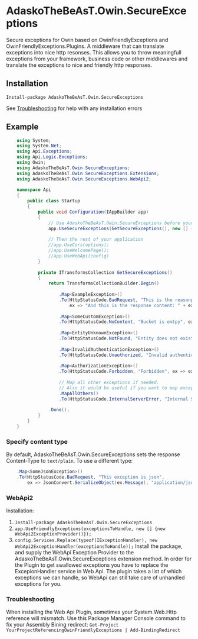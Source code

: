 # AdaskoTheBeAsT.Owin.SecureExceptions

Secure exceptions for Owin based on OwinFriendlyExceptions and OwinFriendlyExceptions.Plugins.
A middleware that can translate exceptions into nice http resonses. This allows you to throw meaningfull exceptions from your framework, business code or other middlewares and translate the exceptions to nice and friendly http responses.

## Installation

`Install-package AdaskoTheBeAsT.Owin.SecureExceptions`

See [Troubleshooting](#troubleshooting) for help with any installation errors

## Example

```cs
    using System;
    using System.Net;
    using Api.Exceptions;
    using Api.Logic.Exceptions;
    using Owin;
    using AdaskoTheBeAsT.Owin.SecureExceptions;
    using AdaskoTheBeAsT.Owin.SecureExceptions.Extensions;
    using AdaskoTheBeAsT.Owin.SecureExceptions.WebApi2;
    
    namespace Api
    {
        public class Startup
        {
            public void Configuration(IAppBuilder app)
            {
                // Use AdaskoTheBeAsT.Owin.SecureExceptions before your other middlewares
                app.UseSecureExceptions(GetSecureExceptions(), new [] {new WebApi2ExceptionProvider()});
    
                // Then the rest of your application
                //app.UseCors(options);
                //app.UseWelcomePage();
                //app.UseWebApi(config)
            }
    
            private ITransformsCollection GetSecureExceptions()
            {
                return TransformsCollectionBuilder.Begin()
    
                    .Map<ExampleException>()
                    .To(HttpStatusCode.BadRequest, "This is the reasonphrase",
                        ex => "And this is the response content: " + ex.Message)
    
                    .Map<SomeCustomException>()
                    .To(HttpStatusCode.NoContent, "Bucket is emtpy", ex => string.Format("Inner details: {0}", ex.Message))
    
                    .Map<EntityUnknownException>()
                    .To(HttpStatusCode.NotFound, "Entity does not exist", ex => ex.Message)
    
                    .Map<InvalidAuthenticationException>()
                    .To(HttpStatusCode.Unauthorized, "Invalid authentication", ex => ex.Message)
    
                    .Map<AuthorizationException>()
                    .To(HttpStatusCode.Forbidden, "Forbidden", ex => ex.Message)
                    
                    // Map all other exceptions if needed. 
                    // Also it would be useful if you want to map exception to a known model.
                    .MapAllOthers()
                    .To(HttpStatusCode.InternalServerError, "Internal Server Error", ex => ex.Message)
    
                .Done();
            }
        }
    }
```

### Specify content type

By default, AdaskoTheBeAsT.Owin.SecureExceptions sets the response Content-Type to `text/plain`. To use a different type:

```cs    
    .Map<SomeJsonException>()
    .To(HttpStatusCode.BadRequest, "This exception is json",
        ex => JsonConvert.SerializeObject(ex.Message), "application/json")
```

### WebApi2

Installation:  

1. `Install-package AdaskoTheBeAsT.Owin.SecureExceptions`
2. `app.UseFriendlyExceptions(exceptionsToHandle, new [] {new WebApi2ExceptionProvider()});`
3. `config.Services.Replace(typeof(IExceptionHandler), new WebApi2ExceptionHandler(exceptionsToHandle));`
Install the package, and supply the WebApi Exception Provider to the AdaskoTheBeAsT.Owin.SecureExceptions extension method. In order for the Plugin to get swallowed exceptions you have to replace the ExcepionHandler service in Web Api. The plugin takes a list of which exceptions we can handle, so WebApi can still take care of unhandled exceptions for you.

### Troubleshooting

When installing the Web Api Plugin, sometimes your System.Web.Http reference will mismatch. Use this Package Manager Console command to fix your Assembly Bining redirect:   `Get-Project YourProjectReferencingOwinFriendlyExceptions | Add-BindingRedirect`

